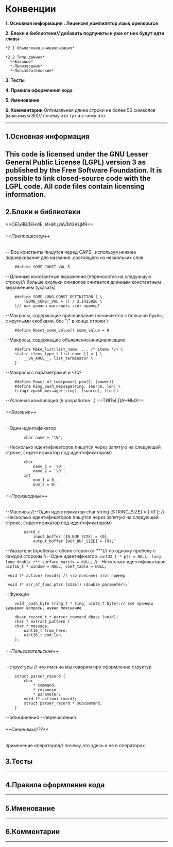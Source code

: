 # Конвенции
**1. Основная информация : Лицензия,компилятор,язык,opensource**


**2. Блоки и библиотеки// добавить подпункты и уже от них будут идти главы**
    
    *2.1 Объявления,инициализация*
    
    *2.2 Типы данных*
      *~Базовые*
      *~Производные*
      *~Пользовательские*
      
**3. Тесты**

**4. Правила оформления кода**

**5. Именование**

**6. Комментарии**
Оптимальная длина строки не более 50 символов (максимум 80)// почему это тут и к чему это
***
## **1.Основная информация**
This code is licensed under the GNU Lesser General Public License (LGPL) version 3 as published by the Free Software Foundation.
It is possible to link closed-source code with the LGPL code.
All code files contain licensing information.
---
## **2.Блоки и библиотеки**
==ОБЪЯВЛЕНИЕ, ИНИЦИАЛИЗАЦИЯ==
###### ++Препроцессор++

-- Все константы пишутся черед CAPS , используя нижнее подчеркивание для названия ,состоящего из нескольких слов

		#define SOME_CONST_VAL 5

--Длинные константные выражения (переносятся на следующую строку)// больше скольки символов считается длинным константным выражением (указать)

		#define SOME_LONG_CONST_DEFINITION ( \
			(SOME_CONST_VAL + 7) / 3.1415926 \
		)// как должен выглядеть этот пример?

--Макросы, содержащие присваивание (начинаются с большой буквы, с круглыми скобками, без ";" в конце строки )

		#define Reset_some_value() some_value = 0

--Макросы, содержащие объявление/инициализацию

		#define Make_list(list_name, ... /* items */) \
		static items_type_t list_name [] = { \
			__VA_ARGS__, list_terminator \
		}

--Макросы с параметрами\\ и что?

		#define Power_of_two(power) pow(2, (power))
 		#define Ring_push_message(ring, source, len) \
  		(ring)->push_message((ring), (source), (len))

--Условная компиляция (в разработке...)
==ТИПЫ ДАННЫХ==
###### ++Базовые++

--Один идентификатор

			char name = '\0';

--Несколько идентификаторов пишутся через запятую на следующей строке, ( идентификатор под идентификатором)

			char
				name_1 = '\0',
				name_2 = '\0';
			int
				num_1 = 0,
				num_2 = 0;`

###### ++Производные++ 

--Массивы
//--Один идентификатор
			char string [STRING_SIZE] = {'\0'};	
//--Несколько идентификаторов пишутся через запятую на следующей строке, ( идентификатор под идентификатором)

			uint8_t
				input_buffer [IN_BUF_SIZE] = {0},
				output_buffer [OUT_BUF_SIZE] = {0};`

--Указатели (пробелы с обеих сторон от "*")// по одному пробелу с каждой стороны
//--Один идентификатор
			`uint32_t * ptr = NULL;
			long long double *** surface_matrix = NULL;`
//--Несколько идентификаторов
	`uint16_t
		* window = NULL,
		coef_table = NULL;`

	`void (* action) (void);`// что поясняет этот пример

	`void (* arr_of_func_ptrs [SIZE]) (double parameter);`

--Функции

		void _push_byte (ring_t * ring, uint8_t byte);// все примеры вызывают вопросы, нужно пояснение

		dbase_record_t * parser_command_dbase (void);
		char * extract_pattern (
		char * message,
			uint16_t from_here,
			uint16_t cmd_len
		);

###### ++Пользовательские++ 

--структуры // что именно мы говорим про оформление структур

  		struct parser_record {
			char
				* command,
				* response
				* parameter;
			void (* action) (void);
			struct parser_record * subcommand;
		}

--объединения
--перечисления

###### ++Синонимы//??++

применение операторов// почему это здесь а не в операторах
## **3.Тесты**

---
## **4.Правила оформления кода**

---
## **5.Именование**

---
## **6.Комментарии**

---


